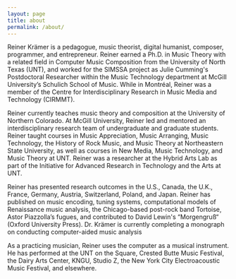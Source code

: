```yaml
---
layout: page
title: about
permalink: /about/
---
```


Reiner Krämer is a pedagogue, music theorist, digital humanist, composer, programmer, and entrepreneur. Reiner earned a Ph.D. in Music Theory with a related field in Computer Music Composition from the University of North Texas (UNT), and worked for the SIMSSA project as Julie Cumming's Postdoctoral Researcher within the Music Technology department at McGill University’s Schulich School of Music. While in Montréal, Reiner was a member of the Centre for Interdisciplinary Research in Music Media and Technology (CIRMMT). 

Reiner currently teaches music theory and composition at the University of Northern Colorado. At McGill University, Reiner led and mentored an interdisciplinary research team of undergraduate and graduate students. Reiner taught courses in Music Appreciation, Music Arranging, Music Technology, the History of Rock Music, and Music Theory at Northeastern State University, as well as courses in New Media, Music Technology, and Music Theory at UNT. Reiner was a researcher at the Hybrid Arts Lab as part of the Initiative for Advanced Research in Technology and the Arts at UNT. 

Reiner has presented research outcomes in the U.S., Canada, the U.K., France, Germany, Austria, Switzerland, Poland, and Japan. Reiner has published on music encoding, tuning systems, computational models of Renaissance music analysis, the Chicago-based post-rock band Tortoise, Astor Piazzolla’s fugues, and contributed to David Lewin's “Morgengruß“ (Oxford University Press). Dr. Krämer is currently completing a monograph on conducting computer-aided music analysis

As a practicing musician, Reiner uses the computer as a musical instrument. He has performed at the UNT on the Square, Crested Butte Music Festival, the Dairy Arts Center, KNGU, Studio Z, the New York City Electroacoustic Music Festival, and elsewhere.

